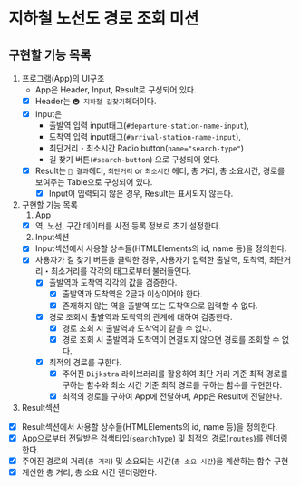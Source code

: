 # 지하철 노선도 경로 조회 미션

## 구현할 기능 목록

1. 프로그램(App)의 UI구조
   - App은 Header, Input, Result로 구성되어 있다.
   - [x] Header는 `🚇 지하철 길찾기`헤더이다.
   - [x] Input은
     - 출발역 입력 input태그(`#departure-station-name-input`), 
     - 도착역 입력 input태그(`#arrival-station-name-input`), 
     - 최단거리・최소시간 Radio button(`name="search-type"`) 
     - 길 찾기 버튼(`#search-button`)
     으로 구성되어 있다.
   - [x] Result는 `📝 결과`헤더, `최단거리` or `최소시간` 헤더, 총 거리, 총 소요시간, 경로를 보여주는 Table으로 구성되어 있다.
     - [x] Input이 입력되지 않은 경우, Result는 표시되지 않는다.

2. 구현할 기능 목록
   1. App
     - [x] 역, 노선, 구간 데이터를 사전 등록 정보로 초기 설정한다.
 
   2. Input섹션
   - [x] Input섹션에서 사용할 상수들(HTMLElements의 id, name 등)을 정의한다.
   - [x] 사용자가 길 찾기 버튼을 클릭한 경우, 사용자가 입력한 출발역, 도착역, 최단거리・최소거리를 각각의 태그로부터 불러들인다.
     - [x] 출발역과 도착역 각각의 값을 검증한다.
       - [x] 출발역과 도착역은 2글자 이상이어야 한다.
       - [x] 존재하지 않는 역을 출발역 또는 도착역으로 입력할 수 없다.
     - [x] 경로 조회시 출발역과 도착역의 관계에 대하여 검증한다.
       - [x] 경로 조회 시 출발역과 도착역이 같을 수 없다.
       - [x] 경로 조회 시 출발역과 도착역이 연결되지 않으면 경로를 조회할 수 없다.
     - [x] 최적의 경로를 구한다.
       - [x] 주어진 `Dijkstra` 라이브러리를 활용하여 최단 거리 기준 최적 경로를 구하는 함수와 최소 시간 기준 최적 경로를 구하는 함수를 구현한다.
       - [x] 최적의 경로를 구하여 App에 전달하며, App은 Result에 전달한다.

  3. Result섹션
   - [x] Result섹션에서 사용할 상수들(HTMLElements의 id, name 등)을 정의한다.
   - [x] App으로부터 전달받은 검색타입(`searchType`) 및 최적의 경로(`routes`)를 렌더링한다.
   - [x] 주어진 경로의 거리(`총 거리`) 및 소요되는 시간(`총 소요 시간`)을 계산하는 함수 구현
   - [x] 계산한 총 거리, 총 소요 시간 렌더링한다.